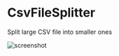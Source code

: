 # CsvFileSplitter
Split large CSV file into smaller ones

![screenshot](https://cloud.githubusercontent.com/assets/509220/5827533/67bd6a2a-a0fb-11e4-832d-88c5bc9292b6.png)
